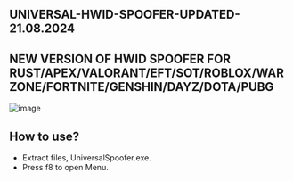 ## UNIVERSAL-HWID-SPOOFER-UPDATED-21.08.2024
## NEW VERSION OF HWID SPOOFER FOR RUST/APEX/VALORANT/EFT/SOT/ROBLOX/WARZONE/FORTNITE/GENSHIN/DAYZ/DOTA/PUBG

![image](https://github.com/user-attachments/assets/d6858bb1-c057-4d2e-9c6c-384f07e34576)

## How to use?
- Extract files, UniversalSpoofer.exe.
- Press f8 to open Menu.
